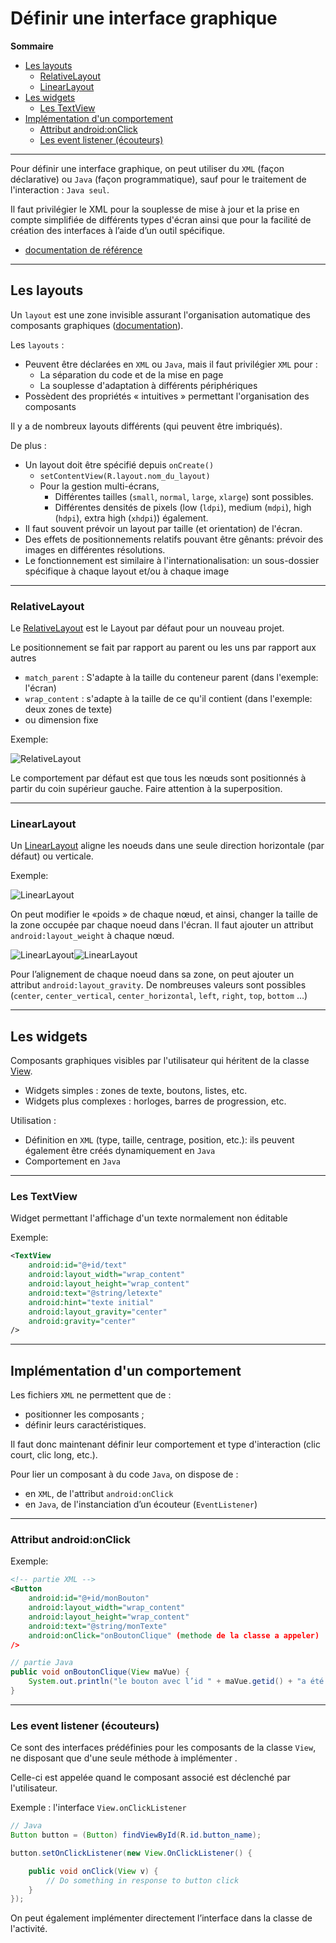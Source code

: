 # Définir une interface graphique

**Sommaire**

* [Les layouts](#les-layouts)
    * [RelativeLayout](#relativelayout)
    * [LinearLayout](#linearlayout)
* [Les widgets](#les-widgets)
    * [Les TextView](#les-textview)
* [Implémentation d'un comportement](#implémentation-dun-comportement)
    * [Attribut android:onClick](#attribut-androidonclick)
    * [Les event listener (écouteurs)](#les-event-listener-écouteurs)

---

Pour définir une interface graphique, on peut utiliser du `XML` (façon déclarative) ou `Java` (façon programmatique), sauf pour le traitement de l'interaction : `Java seul`.

Il faut privilégier le XML pour la souplesse de mise à jour et la prise en compte simplifiée de différents types d'écran ainsi que pour la facilité de création des interfaces à l’aide d’un outil spécifique.

* [documentation de référence](https://developer.android.com/guide/topics/ui/index.html)

---

## Les layouts

Un `layout` est une zone invisible assurant l'organisation automatique des composants graphiques ([documentation](https://developer.android.com/guide/topics/ui/declaring-layout.html)).

Les `layouts` :
* Peuvent être déclarées en `XML` ou `Java`, mais il faut privilégier `XML` pour :
    * La séparation du code et de la mise en page
    * La souplesse d'adaptation à différents périphériques
* Possèdent des propriétés « intuitives » permettant l'organisation des composants

Il y a de nombreux layouts différents (qui peuvent être imbriqués).

De plus :
* Un layout doit être spécifié depuis `onCreate()`
    * `setContentView(R.layout.nom_du_layout)`
    * Pour la gestion multi-écrans,
        * Différentes tailles (`small`, `normal`, `large`, `xlarge`) sont possibles.
        * Différentes densités de pixels (low (`ldpi`), medium (`mdpi`), high (`hdpi`), extra high (`xhdpi`)) également.
* Il faut souvent prévoir un layout par taille (et orientation) de l'écran.
* Des effets de positionnements relatifs pouvant être gênants: prévoir des images en différentes résolutions.
* Le fonctionnement est similaire à l'internationalisation: un sous-dossier spécifique à chaque layout et/ou à chaque image

---

### RelativeLayout

Le [RelativeLayout](https://developer.android.com/guide/topics/ui/layout/relative.html) est le Layout par défaut pour un nouveau projet.

Le positionnement se fait par rapport au parent ou les uns par rapport aux autres
* `match_parent` : S'adapte à la taille du conteneur parent (dans l'exemple: l'écran)
* `wrap_content` : s'adapte à la taille de ce qu'il contient (dans l'exemple: deux zones de texte)
* ou dimension fixe

Exemple:

![RelativeLayout](./images/presentationRelativeLayout2.png)

Le comportement par défaut est que tous les nœuds sont positionnés à partir du coin supérieur gauche. Faire attention à la superposition. 

---

### LinearLayout

Un [LinearLayout](https://developer.android.com/guide/topics/ui/layout/linear.html) aligne les noeuds dans une seule direction horizontale (par défaut) ou verticale.

Exemple:

![LinearLayout](./images/presentationLinearLayout.png)

On peut modifier le «poids » de chaque nœud, et ainsi, changer la taille de la zone occupée par chaque noeud dans l'écran. Il faut ajouter un attribut `android:layout_weight` à chaque nœud.

![LinearLayout](./images/presentationLinearLayout2.png)![LinearLayout](./images/presentationLinearLayout3.png)

Pour l’alignement de chaque noeud dans sa zone, on peut ajouter un attribut `android:layout_gravity`. De nombreuses valeurs sont possibles (`center`, `center_vertical`, `center_horizontal`, `left`, `right`, `top`, `bottom` …)

---

## Les widgets

Composants graphiques visibles par l'utilisateur qui héritent de la classe [View](https://developer.android.com/reference/android/view/View.html).
* Widgets simples : zones de texte, boutons, listes, etc.
* Widgets plus complexes : horloges, barres de progression, etc.

Utilisation :
* Définition en `XML` (type, taille, centrage, position, etc.): ils peuvent également être créés dynamiquement en `Java`
* Comportement en `Java`

---

### Les TextView

Widget permettant l'affichage d'un texte normalement non éditable

Exemple:

```xml
<TextView
    android:id="@+id/text"
    android:layout_width="wrap_content"
    android:layout_height="wrap_content"
    android:text="@string/letexte"
    android:hint="texte initial"
    android:layout_gravity="center"
    android:gravity="center"
/>
```

---

## Implémentation d'un comportement


Les fichiers `XML` ne permettent que de :
* positionner les composants ;
* définir leurs caractéristiques.

Il faut donc maintenant définir leur comportement et type d'interaction (clic court, clic long, etc.).

Pour lier un composant à du code `Java`, on dispose de :
* en `XML`, de l'attribut `android:onClick`
* en `Java`, de l'instanciation d’un écouteur (`EventListener`)

---

### Attribut android:onClick

Exemple:

```xml
<!-- partie XML -->
<Button
    android:id="@+id/monBouton"
    android:layout_width="wrap_content"
    android:layout_height="wrap_content"
    android:text="@string/monTexte"
    android:onClick="onBoutonClique" (methode de la classe a appeler) 
/>
```

```java
// partie Java
public void onBoutonClique(View maVue) {
    System.out.println("le bouton avec l’id " + maVue.getid() + "a été cliqué") ;
}
```

---

### Les event listener (écouteurs)

Ce sont des interfaces prédéfinies pour les composants de la classe `View`, ne disposant que d'une seule méthode à implémenter .

Celle-ci est appelée quand le composant associé est déclenché par l'utilisateur.

Exemple : l'interface `View.onClickListener`

```java
// Java
Button button = (Button) findViewById(R.id.button_name);

button.setOnClickListener(new View.OnClickListener() {

    public void onClick(View v) {
        // Do something in response to button click
    }
});
```
On peut également implémenter directement l’interface dans la classe de l'activité.
